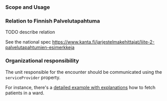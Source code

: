 ### Scope and Usage

### Relation to Finnish Palvelutapahtuma

TODO describe relation

See the national spec https://www.kanta.fi/jarjestelmakehittajat/liite-2-palvelutapahtumien-esimerkkeja

### Organizational responsibility

The unit responsible for the encounter should be communicated using the `serviceProvider` property. 

For instance, there's a [detailed example with explanations](Encounter-id-for-ward-encounter.html) how to fetch patients
in a ward.